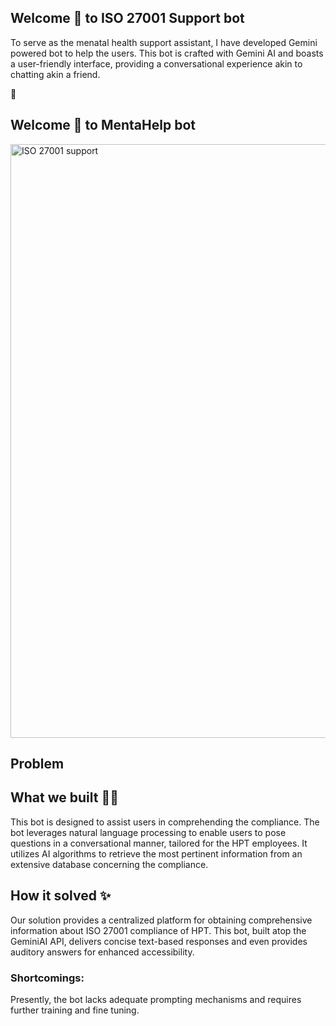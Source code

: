 ## Welcome 👋 to ISO 27001 Support bot

To serve as the menatal health support assistant, I have developed Gemini powered bot to help the users. This bot is crafted with Gemini AI and boasts a user-friendly interface, providing a conversational experience akin to chatting akin a friend.

🔗 

## Welcome 👋 to MentaHelp bot

<img width="950" alt="ISO 27001 support" src="">

## Problem


## What we built 👨‍💻
This bot is designed to assist users in comprehending the compliance. The bot leverages natural language processing to enable users to pose questions in a conversational manner, tailored for the HPT employees. It utilizes AI algorithms to retrieve the most pertinent information from an extensive database concerning the compliance.

## How it solved ✨
Our solution provides a centralized platform for obtaining comprehensive information about ISO 27001 compliance of HPT. This bot, built atop the GeminiAI API, delivers concise text-based responses and even provides auditory answers for enhanced accessibility.

### Shortcomings:
Presently, the bot lacks adequate prompting mechanisms and requires further training and fine tuning.
